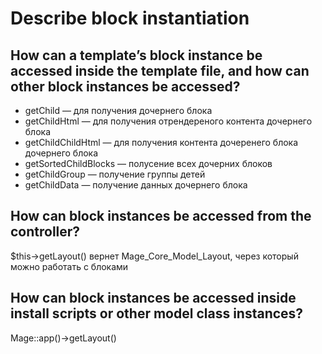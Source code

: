 # Describe block instantiation

## How can a template’s block instance be accessed inside the template file, and how can other block instances be accessed?

* getChild — для получения дочернего блока
* getChildHtml — для получения отрендереного контента дочернего блока
* getChildChildHtml — для получения контента дочеренего блока дочернего блока
* getSortedChildBlocks — полусение всех дочерних блоков
* getChildGroup — получение группы детей
* getChildData — получение данных дочернего блока

## How can block instances be accessed from the controller?

$this->getLayout() вернет Mage_Core_Model_Layout, через который можно работать с блоками

## How can block instances be accessed inside install scripts or other model class instances?

Mage::app()->getLayout()
